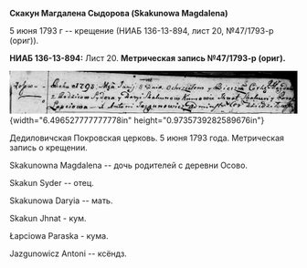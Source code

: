 **Скакун Магдалена Сыдорова (Skakunowa Magdalena)**

5 июня 1793 г -- крещение (НИАБ 136-13-894, лист 20, №47/1793-р (ориг)).

**НИАБ 136-13-894:** Лист 20. **Метрическая запись №47/1793-р (ориг).**

![](./media/c786ee2dc6d84d82be4d6794669f29b27eb47e3c.png){width="6.496527777777778in"
height="0.9735739282589676in"}

Дедиловичская Покровская церковь. 5 июня 1793 года. Метрическая запись о
крещении.

Skakunowna Magdalena -- дочь родителей с деревни Осовo.

Skakun Syder -- отец.

Skakunowa Daryia -- мать.

Skakun Jhnat - кум.

Łapciowa Paraska - кума.

Jazgunowicz Antoni -- ксёндз.
